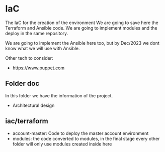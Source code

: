 # IaC
The IaC for the creation of the environment
We are going to save here the Terraform and Ansible code. We are going to implement modules and the deploy in the same repository.

We are going to implement the Ansible here too, but by Dec/2023 we dont know what we will use with Ansible.

Other tech to consider: 
- https://www.puppet.com


## Folder doc

In this folder we have the information of the project.
- Architectural design


## iac/terraform

- account-master: Code to deploy the master account environment
- modules: the code converted to modules, in the final stage every other folder will only use modules created inside here